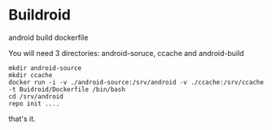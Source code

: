 # Buildroid
android build dockerfile

You will need 3 directories: android-soruce, ccache and android-build

    mkdir android-source
    mkdir ccache
    docker run -i -v ./android-source:/srv/android -v ./ccache:/srv/ccache -t Buidroid/Dockerfile /bin/bash
    cd /srv/android
    repo init ....

that's it.
